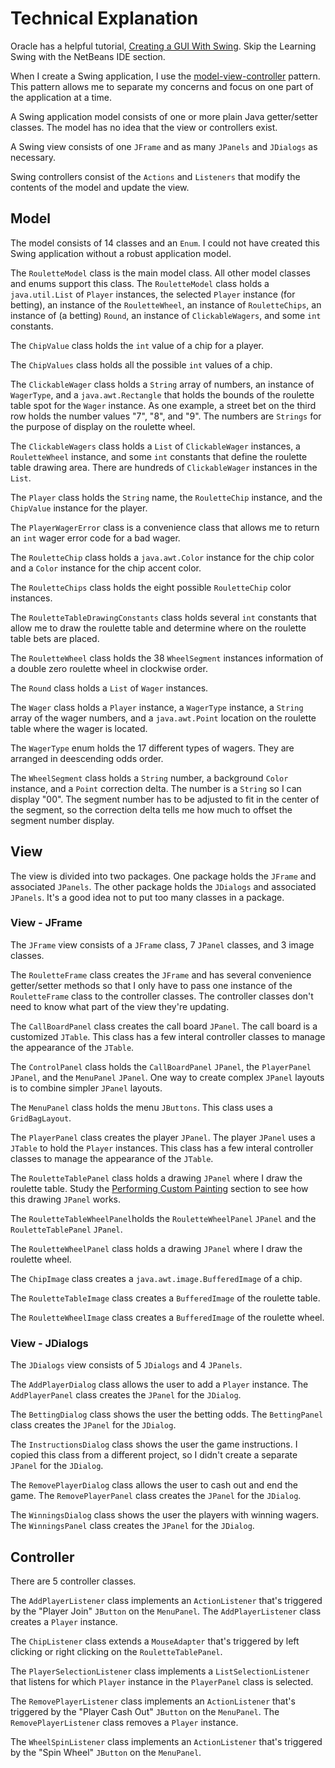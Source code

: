 # Technical Explanation

Oracle has a helpful tutorial, [Creating a GUI With Swing](https://docs.oracle.com/javase/tutorial/uiswing/index.html).  Skip the Learning Swing with the NetBeans IDE section. 

When I create a Swing application, I use the [model-view-controller](https://en.wikipedia.org/wiki/Model%E2%80%93view%E2%80%93controller) pattern.  This pattern allows me to separate my concerns and focus on one part of the application at a time.

A Swing application model consists of one or more plain Java getter/setter classes.  The model has no idea that the view or controllers exist.

A Swing view consists of one `JFrame` and as many `JPanels` and `JDialogs` as necessary.

Swing controllers consist of the `Actions` and `Listeners` that modify the contents of the model and update the view.

## Model

The model consists of 14 classes and an `Enum`.  I could not have created this Swing application without a robust application model.

The `RouletteModel` class is the main model class.  All other model classes and enums support this class.  The `RouletteModel` class holds a `java.util.List` of `Player` instances, the selected `Player` instance (for betting), an instance of the `RouletteWheel`, an instance of `RouletteChips`, an instance of (a betting) `Round`, an instance of `ClickableWagers`, and some `int` constants.

The `ChipValue` class holds the `int` value of a chip for a player.

The `ChipValues` class holds all the possible `int` values of a chip.

The `ClickableWager` class holds a `String` array of numbers, an instance of `WagerType`, and a `java.awt.Rectangle` that holds the bounds of the roulette table spot for the `Wager` instance.  As one example, a street bet on the third row holds the number values "7", "8", and "9".  The numbers are `Strings` for the purpose of display on the roulette wheel.

The `ClickableWagers` class holds a `List` of `ClickableWager` instances, a `RouletteWheel` instance, and some `int` constants that define the roulette table drawing area.  There are hundreds of `ClickableWager` instances in the `List`.

The `Player` class holds the `String` name, the `RouletteChip` instance, and the `ChipValue` instance for the player.

The `PlayerWagerError` class is a convenience class that allows me to return an `int` wager error code for a bad wager.

The `RouletteChip` class holds a `java.awt.Color` instance for the chip color and a `Color` instance for the chip accent color.

The `RouletteChips` class holds the eight possible `RouletteChip` color instances.

The `RouletteTableDrawingConstants` class holds several `int` constants that allow me to draw the roulette table and determine where on the roulette table bets are placed.

The `RouletteWheel` class holds the 38 `WheelSegment` instances information of a double zero roulette wheel in clockwise order.

The `Round` class holds a `List` of `Wager` instances.

The `Wager` class holds a `Player` instance, a `WagerType` instance, a `String` array of the wager numbers, and a `java.awt.Point` location on the roulette table where the wager is located.

The `WagerType` enum holds the 17 different types of wagers.  They are arranged in deescending odds order.

The `WheelSegment` class holds a `String` number, a background `Color` instance, and a `Point` correction delta.  The number is a `String` so I can display "00".  The segment number has to be adjusted to fit in the center of the segment, so the correction delta tells me how much to offset the segment number display.

## View

The view is divided into two packages.  One package holds the `JFrame` and associated `JPanels`.  The other package holds the `JDialogs` and associated `JPanels`.  It's a good idea not to put too many classes in a package.

### View - JFrame

The `JFrame` view consists of a `JFrame` class, 7 `JPanel` classes, and 3 image classes.

The `RouletteFrame` class creates the `JFrame` and has several convenience getter/setter methods so that I only have to pass one instance of the `RouletteFrame` class to the controller classes.  The controller classes don't need to know what part of the view they're updating.

The `CallBoardPanel` class creates the call board `JPanel`.  The call board is a customized `JTable`.  This class has a few interal controller classes to manage the appearance of the `JTable`.


The `ControlPanel` class holds the `CallBoardPanel` `JPanel`, the `PlayerPanel` `JPanel`, and the `MenuPanel` `JPanel`.  One way to create complex `JPanel` layouts is to combine simpler `JPanel` layouts.

The `MenuPanel` class holds the menu `JButtons`.  This class uses a `GridBagLayout`.

The `PlayerPanel` class creates the player `JPanel`.  The player `JPanel` uses a `JTable` to hold the `Player` instances.  This class has a few interal controller classes to manage the appearance of the `JTable`.

The `RouletteTablePanel` class holds a drawing `JPanel` where I draw the roulette table.  Study the [Performing Custom Painting](https://docs.oracle.com/javase/tutorial/uiswing/painting/index.html) section to see how this drawing `JPanel` works.

The `RouletteTableWheelPanel`holds the `RouletteWheelPanel` `JPanel` and the `RouletteTablePanel` `JPanel`.

The `RouletteWheelPanel` class holds a drawing `JPanel` where I draw the roulette wheel.

The `ChipImage` class creates a `java.awt.image.BufferedImage` of a chip.

The `RouletteTableImage` class creates a `BufferedImage` of the roulette table.

The `RouletteWheelImage` class creates a `BufferedImage` of the roulette wheel.

### View - JDialogs

The `JDialogs` view consists of 5 `JDialogs` and 4 `JPanels`.

The `AddPlayerDialog` class allows the user to add a `Player` instance.  The `AddPlayerPanel` class creates the `JPanel` for the `JDialog`.

The `BettingDialog` class shows the user the betting odds.  The `BettingPanel` class creates the `JPanel` for the `JDialog`.

The `InstructionsDialog` class shows the user the game instructions.  I copied this class from a different project, so I didn't create a separate `JPanel` for the `JDialog`.

The `RemovePlayerDialog` class allows the user to cash out and end the game.  The `RemovePlayerPanel` class creates the `JPanel` for the `JDialog`.

The `WinningsDialog` class shows the user the players with winning wagers.  The `WinningsPanel` class creates the `JPanel` for the `JDialog`.

## Controller

There are 5 controller classes.

The `AddPlayerListener` class implements an `ActionListener` that's triggered by the "Player Join" `JButton` on the `MenuPanel`.  The `AddPlayerListener` class creates a `Player` instance.

The `ChipListener` class extends a `MouseAdapter` that's triggered by left clicking or right clicking on the `RouletteTablePanel`.

The `PlayerSelectionListener` class implements a `ListSelectionListener` that listens for which `Player` instance in the `PlayerPanel` class is selected.

The `RemovePlayerListener` class implements an `ActionListener` that's triggered by the "Player Cash Out" `JButton` on the `MenuPanel`.  The `RemovePlayerListener` class removes a `Player` instance.

The `WheelSpinListener` class implements an `ActionListener` that's triggered by the "Spin Wheel" `JButton` on the `MenuPanel`.
